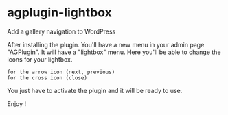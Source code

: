 # agplugin-lightbox
Add a gallery navigation to WordPress

After installing the plugin. You'll have a new menu in your admin page "AGPlugin". 
It will have a "lightbox" menu. Here you'll be able to change the icons for your lightbox.

    for the arrow icon (next, previous)
    for the cross icon (close)

You just have to activate the plugin and it will be ready to use.

Enjoy !
